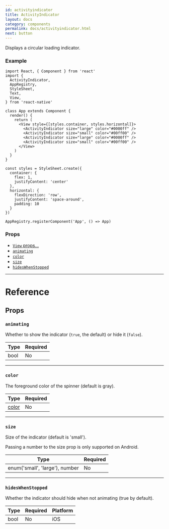 ```yaml
---
id: activityindicator
title: ActivityIndicator
layout: docs
category: components
permalink: docs/activityindicator.html
next: button
---
```


Displays a circular loading indicator.

### Example

```ReactNativeWebPlayer
import React, { Component } from 'react'
import {
  ActivityIndicator,
  AppRegistry,
  StyleSheet,
  Text,
  View,
} from 'react-native'

class App extends Component {
  render() {
    return (
      <View style={[styles.container, styles.horizontal]}>
        <ActivityIndicator size="large" color="#0000ff" />
        <ActivityIndicator size="small" color="#00ff00" />
        <ActivityIndicator size="large" color="#0000ff" />
        <ActivityIndicator size="small" color="#00ff00" />
      </View>
    )
  }
}

const styles = StyleSheet.create({
  container: {
    flex: 1,
    justifyContent: 'center'
  },
  horizontal: {
    flexDirection: 'row',
    justifyContent: 'space-around',
    padding: 10
  }
})

AppRegistry.registerComponent('App', () => App)
```

### Props

- [`View` props...](docs/view.html#props)
- [`animating`](docs/activityindicator.html#animating)
- [`color`](docs/activityindicator.html#color)
- [`size`](docs/activityindicator.html#size)
- [`hidesWhenStopped`](docs/activityindicator.html#hideswhenstopped)


---

# Reference

## Props

### `animating`

Whether to show the indicator (`true`, the default) or hide it (`false`).

| Type | Required |
| - | - |
| bool | No |

---

### `color`

The foreground color of the spinner (default is gray).

| Type | Required |
| - | - |
| [color](docs/colors.html) | No |

---

### `size`

Size of the indicator (default is 'small').

Passing a number to the size prop is only supported on Android.

| Type | Required |
| - | - |
| enum('small', 'large'), number | No |

---

### `hidesWhenStopped`

Whether the indicator should hide when not animating (true by default).


| Type | Required | Platform |
| - | - | - |
| bool | No | iOS  |
